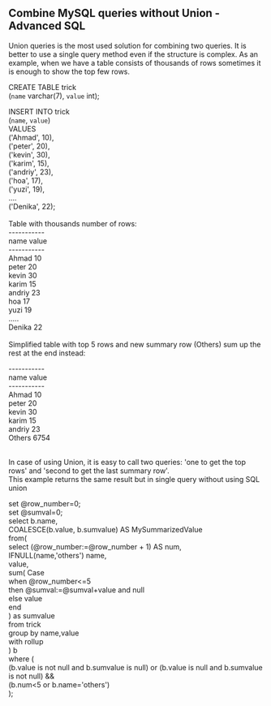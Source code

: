 ## Combine MySQL queries without Union - Advanced SQL
Union queries is the most used solution for combining two queries. 
It is better to use a single query method even if the structure is complex. 
As an example, when we have a table consists of thousands of rows sometimes it is enough to show the top few rows. <br/>

CREATE TABLE trick <br/>
	(`name` varchar(7), `value` int); <br/>
	
INSERT INTO trick <br/>
	(`name`, `value`) <br/>
VALUES <br/>
('Ahmad', 10), <br/>
('peter', 20), <br/>
('kevin', 30), <br/>
('karim', 15), <br/>
('andriy', 23), <br/>
('hoa', 17), <br/>
('yuzi', 19), <br/>
.... <br/>
('Denika', 22); <br/>
<br/>
Table with thousands number of rows: <br/>
----------- <br/>
name    value <br/>
----------- <br/>
Ahmad    10 <br/>
peter    20 <br/>
kevin    30 <br/>
karim    15 <br/>
andriy   23 <br/>
hoa      17 <br/> 
yuzi     19 <br/>
..... <br/>
Denika   22 <br/>
<br/>
Simplified table with top 5 rows and new summary row (Others) sum up the rest at the end instead: <br/>

----------- <br/>
name    value <br/>
----------- <br/>
Ahmad    10 <br/>
peter    20 <br/>
kevin    30 <br/>
karim    15 <br/>
andriy   23 <br/>
Others   6754 <br/>

<br/>
In case of using Union, it is easy to call two queries: 'one to get the top rows' and 'second to get the last summary row'. <br/>
This example returns the same result but in single query without using SQL union<br/>



set @row_number=0; <br/>
set @sumval=0; <br/>
select b.name, <br/>
COALESCE(b.value, b.sumvalue) AS MySummarizedValue <br/>
from( <br/>
select (@row_number:=@row_number + 1) AS num, <br/>
IFNULL(name,'others') name, <br/>
value,<br/>
sum(	Case <br/>
when @row_number<=5 <br/>
then @sumval:=@sumval+value and null <br/>
else value <br/>
end <br/>
) as sumvalue <br/>
from trick <br/>
group by name,value <br/>
with rollup <br/>
) b <br/>
where ( <br/>
(b.value is not null and b.sumvalue is null) or (b.value is null and b.sumvalue is not null) && <br/>
(b.num<5 or b.name='others') <br/>
); <br/>
  
  

